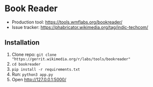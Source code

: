 Book Reader
=======================

* Production tool: https://tools.wmflabs.org/bookreader/
* Issue tracker: https://phabricator.wikimedia.org/tag/indic-techcom/

## Installation
1. Clone repo: `git clone "https://gerrit.wikimedia.org/r/labs/tools/bookreader"`
2. `cd bookreader`
3. `pip install -r requirements.txt`
3. Run: `python3 app.py`
4. Open http://127.0.0.1:5000/